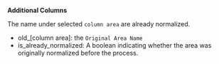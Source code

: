 
**Additional Columns**

The name under selected `column area` are already normalized.

* old_[column area]: the `Original Area Name`
* is_already_normalized: A boolean indicating whether the area was originally normalized before the process.
